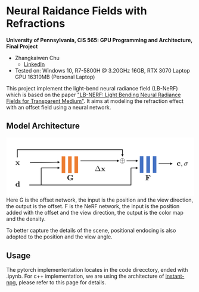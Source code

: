 Neural Raidance Fields with Refractions
==================================

**University of Pennsylvania, CIS 565: GPU Programming and Architecture, Final Project**

* Zhangkaiwen Chu
  * [LinkedIn](https://www.linkedin.com/in/zhangkaiwen-chu-b53060225/)
* Tested on: Windows 10, R7-5800H @ 3.20GHz 16GB, RTX 3070 Laptop GPU 16310MB (Personal Laptop)

This project implement the light-bend neural radiance field (LB-NeRF) which is based on the paper ["LB-NERF: Light Bending Neural Radiance Fields for Transparent Medium"](https://ieeexplore.ieee.org/document/9897642). It aims at modeling the refraction effect with an offset field using a neural network.

## Model Architecture
![](documents/pic/network%20architecture.png)
Here G is the offset network, the input is the position and the view direction, the output is the offset. F is the NeRF network, the input is the position added with the offset and the view direction, the output is the color map and the density.

To better capture the details of the scene, positional endocing is also adopted to the position and the view angle.

## Usage
The pytorch implemententation locates in the code direcctory, ended with .ipynb.
For c++ implementation, we are using the architecture of [instant-npg](https://github.com/NVlabs/instant-ngp), please refer to this page for details. 
